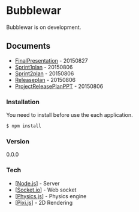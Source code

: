# Bubblewar
Bubblewar is on development.

## Documents
* [FinalPresentation](Scrum_GoldmoonKaist.pdf) - 20150827
* [Sprint1plan](Sprint1Plan.pdf) - 20150806
* [Sprint2plan](Sprint2Report.pdf) - 20150806
* [Releaseplan](ReleasePlan.pdf) - 20150806
* [ProjectReleasePlanPPT](ProjectReleasePlanPPT.pdf) - 20150806

### Installation

You need to install before use the each application.

```sh
$ npm install
```

### Version
0.0.0

### Tech
* [[Node.js](https://nodejs.org/)] - Server
* [[Socket.io](http://socket.io/)] - Web socket
* [[Physics.js](http://wellcaffeinated.net/PhysicsJS/)] - Physics engine
* [[Pixi.js](http://www.pixijs.com/)] - 2D Rendering

